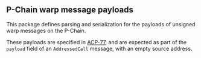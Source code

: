 ## P-Chain warp message payloads

This package defines parsing and serialization for the payloads of unsigned warp messages on the P-Chain.

These payloads are specified in [ACP-77](https://github.com/lux-foundation/ACPs/blob/main/ACPs/77-reinventing-subnets/README.md), and are expected as part of the `payload` field of an `AddressedCall` message, with an empty source address.
